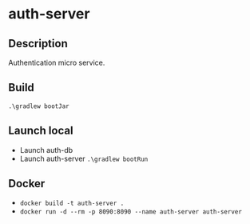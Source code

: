 # auth-server

## Description
Authentication micro service.

## Build
`.\gradlew bootJar`

## Launch local
* Launch auth-db
* Launch auth-server `.\gradlew bootRun`

## Docker
* `docker build -t auth-server .`
* `docker run -d --rm -p 8090:8090 --name auth-server auth-server`
